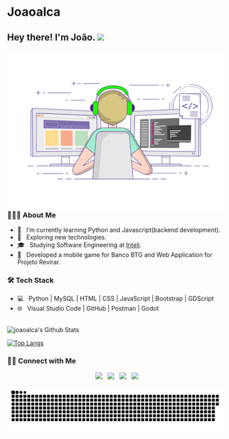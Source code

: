 
# Joaoalca


<h2> Hey there! I'm João. <img src="https://github.com/souvikguria98/souvikguria98/blob/master/Hi.gif" width="25"></h2>
<img align="right" alt="GIF" src="https://raw.githubusercontent.com/devSouvik/devSouvik/master/gif3.gif" width="500"/>

<h3> 👨🏻‍💻 About Me </h3>

- 🔭 &nbsp; I’m currently learning Python and Javascript(backend development).
- 🤔 &nbsp; Exploring new technologies.
- 🎓 &nbsp; Studying Software Engineering at <a href="https://github.com/Intelihub" target="_blank">Inteli</a>.
- 💼 &nbsp; Developed a mobile game for Banco BTG and Web Application for Projeto Revirar.

<h3>🛠 Tech Stack</h3>

- 💻 &nbsp; Python | MySQL | HTML | CSS | JavaScript | Bootstrap | GDScript  
- 🌐 &nbsp;  Visual Studio Code | GitHub | Postman | Godot

<br>

<img align="center" src="https://github-readme-stats.vercel.app/api?username=joaoalca&include_all_commits=true&count_private=true&show_icons=true&line_height=20&title_color=7A7ADB&icon_color=2234AE&text_color=D3D3D3&bg_color=0,000000,130F40" alt="joaoalca's Github Stats">

</br>

[![Top Langs](https://github-readme-stats.vercel.app/api/top-langs/?username=joaoalca&layout=compact&text_color=daf7dc&bg_color=151515)](https://github.com/joaoalca/github-readme-stats)


<h3> 🤝🏻 Connect with Me </h3>

<p align="center">
&nbsp; <a href="https://twitter.com/_souvik_guria" target="_blank" rel="noopener noreferrer"><img src="https://img.icons8.com/plasticine/100/000000/twitter.png" width="50" /></a>  
&nbsp; <a href="https://www.instagram.com/joao_alcaraz/" target="_blank" rel="noopener noreferrer"><img src="https://img.icons8.com/plasticine/100/000000/instagram-new.png" width="50" /></a>  
&nbsp; <a href="https://www.linkedin.com/in/joao-alcaraz-/" target="_blank" rel="noopener noreferrer"><img src="https://img.icons8.com/plasticine/100/000000/linkedin.png" width="50" /></a>
&nbsp; <a href="mailto:joao.alcaraz123@gmail.com" target="_blank" rel="noopener noreferrer"><img src="https://img.icons8.com/plasticine/100/000000/gmail.png"  width="50" /></a>
</p>


![](https://github.com/joaoalca/joaoalca/raw/output/github-contribution-grid-snake.svg)






